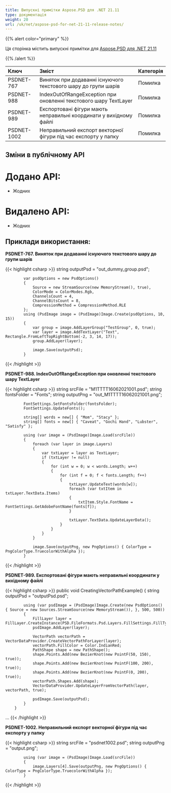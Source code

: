 ```yaml
---
title: Випускні примітки Aspose.PSD для .NET 21.11
type: документація
weight: 20
url: /uk/net/aspose-psd-for-net-21-11-release-notes/
---
```


{{% alert color="primary" %}} 

Ця сторінка містить випускні примітки для [Aspose.PSD для .NET 21.11](https://www.nuget.org/packages/Aspose.PSD/)

{{% /alert %}} 

|**Ключ**|**Зміст**|**Категорія**|
| :- | :- | :- |
|PSDNET-767|Виняток при додаванні існуючого текстового шару до групи шарів|Помилка|
|PSDNET-988|IndexOutOfRangeException при оновленні текстового шару TextLayer|Помилка|
|PSDNET-989|Експортовані фігури мають неправильні координати у вихідному файлі|Помилка|
|PSDNET-1002|Неправильний експорт векторної фігури під час експорту у папку|Помилка|

## **Зміни в публічному API**
# **Додано API:**
- Жодних

# **Видалено API:**
- Жодних

## **Приклади використання:**

**PSDNET-767. Виняток при додаванні існуючого текстового шару до групи шарів**

{{< highlight csharp >}}
            string outputPsd = "out_dummy_group.psd";

            var psdOptions = new PsdOptions()
            {
                Source = new StreamSource(new MemoryStream(), true),
                ColorMode = ColorModes.Rgb,
                ChannelsCount = 4,
                ChannelBitsCount = 8,
                CompressionMethod = CompressionMethod.RLE
            };
            using (PsdImage image = (PsdImage)Image.Create(psdOptions, 10, 15))
            {
                var group = image.AddLayerGroup("TestGroup", 0, true);
                var layer = image.AddTextLayer("Text", Rectangle.FromLeftTopRightBottom(-2, 3, 14, 17));
                group.AddLayer(layer);

                image.Save(outputPsd);
            }
{{< /highlight >}}

**PSDNET-988. IndexOutOfRangeException при оновленні текстового шару TextLayer**

{{< highlight csharp >}}
            string srcFile = "M1TTTT16062021001.psd";
            string fontsFolder = "Fonts";
            string outputPng = "out_M1TTTT16062021001.png";

            FontSettings.SetFontsFolder(fontsFolder);
            FontSettings.UpdateFonts();

            string[] words = new[] { "Mom", "Stacy" };
            string[] fonts = new[] { "Caveat", "Gochi Hand", "Lubster", "Satisfy" };

            using (var image = (PsdImage)Image.Load(srcFile))
            {
                foreach (var layer in image.Layers)
                {
                    var txtLayer = layer as TextLayer;
                    if (txtLayer != null)
                    {
                        for (int w = 0; w < words.Length; w++)
                        {
                            for (int f = 0; f < fonts.Length; f++)
                            {
                                txtLayer.UpdateText(words[w]);
                                foreach (var txtItem in txtLayer.TextData.Items)
                                {
                                    txtItem.Style.FontName = FontSettings.GetAdobeFontName(fonts[f]);
                                }

                                txtLayer.TextData.UpdateLayerData();
                            }
                        }
                    }
                }

                image.Save(outputPng, new PngOptions() { ColorType = PngColorType.TruecolorWithAlpha });
            }
{{< /highlight >}}

**PSDNET-989. Експортовані фігури мають неправильні координати у вихідному файлі**

{{< highlight csharp >}}
        public void CreatingVectorPathExample()
        {
            string outputPsd = "outputPsd.psd";

            using (var psdImage = (PsdImage)Image.Create(new PsdOptions() { Source = new Sources.StreamSource(new MemoryStream()), }, 500, 500))
            {
                FillLayer layer = FillLayer.CreateInstance(PSD.FileFormats.Psd.Layers.FillSettings.FillType.Color);
                psdImage.AddLayer(layer);

                VectorPath vectorPath = VectorDataProvider.CreateVectorPathForLayer(layer);
                vectorPath.FillColor = Color.IndianRed;
                PathShape shape = new PathShape();
                shape.Points.Add(new BezierKnot(new PointF(50, 150), true));
                shape.Points.Add(new BezierKnot(new PointF(100, 200), true));
                shape.Points.Add(new BezierKnot(new PointF(0, 200), true));
                vectorPath.Shapes.Add(shape);
                VectorDataProvider.UpdateLayerFromVectorPath(layer, vectorPath, true);

                psdImage.Save(outputPsd);
            }
        }
...
{{< /highlight >}}

**PSDNET-1002. Неправильний експорт векторної фігури під час експорту у папку**

{{< highlight csharp >}}
            string srcFile = "psdnet1002.psd";
            string outputPng = "output.png";

            using (var image = (PsdImage)Image.Load(srcFile))
            {
                image.Layers[4].Save(outputPng, new PngOptions() { ColorType = PngColorType.TruecolorWithAlpha });
            }
{{< /highlight >}}
